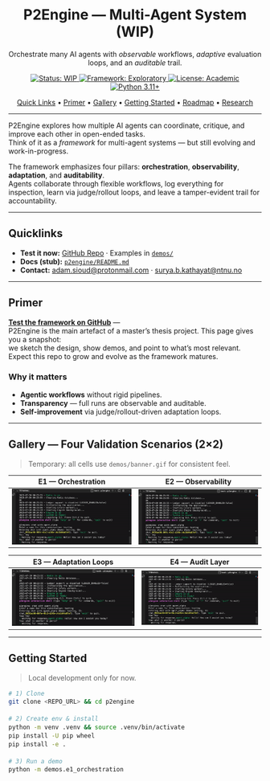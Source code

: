 <!-- Hero -->

<h1 align="center">P2Engine — Multi-Agent System (WIP)</h1>

<p align="center">
  Orchestrate many AI agents with <i>observable</i> workflows, 
  <i>adaptive</i> evaluation loops, and an <i>auditable</i> trail.
</p>

<p align="center">
  <a href="https://img.shields.io/badge/status-WIP-orange">
    <img src="https://img.shields.io/badge/status-WIP-orange" alt="Status: WIP">
  </a>
  <a href="https://img.shields.io/badge/framework-Exploratory-blueviolet">
    <img src="https://img.shields.io/badge/framework-Exploratory-blueviolet" alt="Framework: Exploratory">
  </a>
  <a href="https://img.shields.io/badge/license-Academic-lightgrey">
    <img src="https://img.shields.io/badge/license-Academic-lightgrey" alt="License: Academic">
  </a>
  <a href="https://img.shields.io/badge/python-3.11%2B-informational">
    <img src="https://img.shields.io/badge/python-3.11%2B-informational" alt="Python 3.11+">
  </a>
</p>

<p align="center">
  <a href="#quicklinks">Quick Links</a> •
  <a href="#primer">Primer</a> •
  <a href="#gallery--four-validation-scenarios-22">Gallery</a> •
  <a href="#getting-started">Getting Started</a> •
  <a href="#roadmap">Roadmap</a> •
  <a href="#research--publication">Research</a>
</p>

---

P2Engine explores how multiple AI agents can coordinate, critique, and improve each other in open-ended tasks.  
Think of it as a <em>framework</em> for multi-agent systems — but still evolving and work-in-progress.

The framework emphasizes four pillars: **orchestration**, **observability**, **adaptation**, and **auditability**.  
Agents collaborate through flexible workflows, log everything for inspection, learn via judge/rollout loops, and leave a tamper-evident trail for accountability.

---

## Quicklinks

- **Test it now:** [GitHub Repo](REPO_URL) · Examples in [`demos/`](demos/)
- **Docs (stub):** [`p2engine/README.md`](p2engine/README.md)
- **Contact:** adam.sioud@protonmail.com · surya.b.kathayat@ntnu.no

---

## Primer

[**Test the framework on GitHub**](REPO_URL) —  
P2Engine is the main artefact of a master’s thesis project. This page gives you a snapshot:  
we sketch the design, show demos, and point to what’s most relevant.  
Expect this repo to grow and evolve as the framework matures.

### Why it matters

- **Agentic workflows** without rigid pipelines.  
- **Transparency** — full runs are observable and auditable.  
- **Self-improvement** via judge/rollout-driven adaptation loops.  

---

## Gallery — Four Validation Scenarios (2×2)

> Temporary: all cells use `demos/banner.gif` for consistent feel.

<div align="center">

| E1 — Orchestration                                                                 | E2 — Observability                                                                 |
| ---------------------------------------------------------------------------------- | ---------------------------------------------------------------------------------- |
| <div align="center"><img src="demos/banner.gif" alt="E1 Orchestration" width="320"></div> | <div align="center"><img src="demos/banner.gif" alt="E2 Observability" width="320"></div> |

| E3 — Adaptation Loops                                                              | E4 — Audit Layer                                                                   |
| ---------------------------------------------------------------------------------- | ---------------------------------------------------------------------------------- |
| <div align="center"><img src="demos/banner.gif" alt="E3 Adaptation Loops" width="320"></div> | <div align="center"><img src="demos/banner.gif" alt="E4 Audit Layer" width="320"></div> |

</div>

---

## Getting Started

> Local development only for now.

```bash
# 1) Clone
git clone <REPO_URL> && cd p2engine

# 2) Create env & install
python -m venv .venv && source .venv/bin/activate
pip install -U pip wheel
pip install -e .

# 3) Run a demo
python -m demos.e1_orchestration
